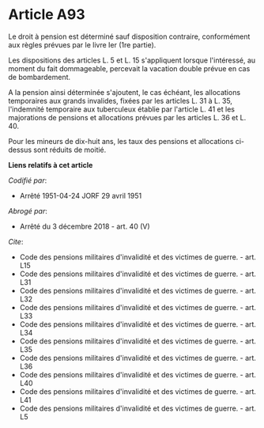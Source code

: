 # Article A93

Le droit à pension est déterminé sauf disposition contraire, conformément aux règles prévues par le livre Ier (1re partie).

Les dispositions des articles L. 5 et L. 15 s'appliquent lorsque l'intéressé, au moment du fait dommageable, percevait la
vacation double prévue en cas de bombardement.

A la pension ainsi déterminée s'ajoutent, le cas échéant, les allocations temporaires aux grands invalides, fixées par les
articles L. 31 à L. 35, l'indemnité temporaire aux tuberculeux établie par l'article L. 41 et les majorations de pensions et
allocations prévues par les articles L. 36 et L. 40.

Pour les mineurs de dix-huit ans, les taux des pensions et allocations ci-dessus sont réduits de moitié.

**Liens relatifs à cet article**

_Codifié par_:

  - Arrêté 1951-04-24 JORF 29 avril 1951

_Abrogé par_:

  - Arrêté du 3 décembre 2018 - art. 40 (V)

_Cite_:

  - Code des pensions militaires d'invalidité et des victimes de guerre. - art. L15
  - Code des pensions militaires d'invalidité et des victimes de guerre. - art. L31
  - Code des pensions militaires d'invalidité et des victimes de guerre. - art. L32
  - Code des pensions militaires d'invalidité et des victimes de guerre. - art. L33
  - Code des pensions militaires d'invalidité et des victimes de guerre. - art. L34
  - Code des pensions militaires d'invalidité et des victimes de guerre. - art. L35
  - Code des pensions militaires d'invalidité et des victimes de guerre. - art. L36
  - Code des pensions militaires d'invalidité et des victimes de guerre. - art. L40
  - Code des pensions militaires d'invalidité et des victimes de guerre. - art. L41
  - Code des pensions militaires d'invalidité et des victimes de guerre. - art. L5
